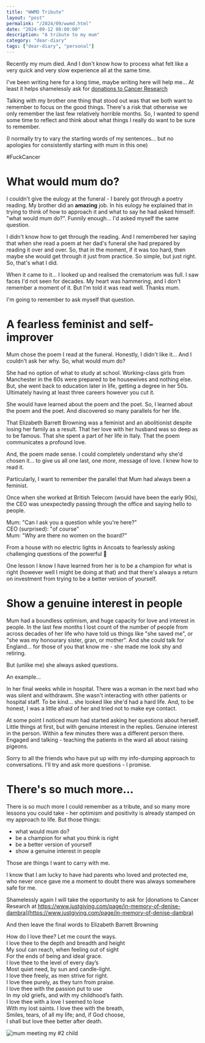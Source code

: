 ```yaml
---
title: "WWMD Tribute"
layout: "post"
permalink: "/2024/09/wwmd.html"
date: "2024-09-12 08:00:00"
description: "A tribute to my mum"
category: "dear-diary"
tags: ["dear-diary", "personal"]
---
```


Recently my mum died. And I don't know how to process what felt like a very quick and very slow experience all at the same time.

I've been writing here for a long time, maybe writing here will help me... At least it helps shamelessly ask for [donations to Cancer Research](https://www.justgiving.com/page/in-memory-of-denise-dambra)

Talking with my brother one thing that stood out was that we both want to remember to focus on the good things. There's a risk that otherwise we only remember the last few relatively horrible months. So, I wanted to spend some time to reflect and think about what things I really do want to be sure to remember.

(I normally try to vary the starting words of my sentences... but no apologies for consistently starting with mum in this one)

#FuckCancer

<!--more-->

# What would mum do?

I couldn't give the eulogy at the funeral - I barely got through a poetry reading. My brother did an **amazing** job. In his eulogy he explained that in trying to think of how to approach it and what to say he had asked himself: "what would mum do?". Funnily enough... I'd asked myself the same question.

I didn't know how to get through the reading. And I remembered her saying that when she read a poem at her dad's funeral she had prepared by reading it over and over. So, that in the moment, if it was too hard, then maybe she would get through it just from practice. So simple, but just right. So, that's what I did.

When it came to it... I looked up and realised the crematorium was full. I saw faces I'd not seen for decades. My heart was hammering, and I don't remember a moment of it. But I'm told it was read well. Thanks mum.

I'm going to remember to ask myself that question.

# A fearless feminist and self-improver

Mum chose the poem I read at the funeral. Honestly, I didn't like it... And I couldn't ask her why. So, what would mum do? 

She had no option of what to study at school. Working-class girls from Manchester in the 60s were prepared to be housewives and nothing else. But, she went back to education later in life, getting a degree in her 50s. Ultimately having at least three careers however you cut it. 

She would have learned about the poem and the poet. So, I learned about the poem and the poet. And discovered so many parallels for her life. 

That Elizabeth Barrett Browning was a feminist and an abolitionist despite losing her family as a result. That her love with her husband was so deep as to be famous. That she spent a part of her life in Italy. That the poem communicates a profound love. 

And, the poem made sense. I could completely understand why she'd chosen it... to give us all one last, one _more_, message of love. I knew how to read it.

Particularly, I want to remember the parallel that Mum had always been a feminist. 

Once when she worked at British Telecom (would have been the early 90s), the CEO was unexpectedly passing through the office and saying hello to people.

Mum: "Can I ask you a question while you're here?"<br/>
CEO (surprised): "of course"<br/>
Mum: "Why are there no women on the board?"<br/>

From a house with no electric lights in Ancoats to fearlessly asking challenging questions of the powerful 💪

One lesson I know I have learned from her is to be a champion for what is right (however well I might be doing at that) and that there's always a return on investment from trying to be a better version of yourself.

# Show a genuine interest in people

Mum had a boundless optimism, and huge capacity for love and interest in people. In the last few months I lost count of the number of people from across decades of her life who have told us things like "she saved me", or "she was my honourary sister, gran, or mother". And she could talk for England... for those of you that know me - she made me look shy and retiring.

But (unlike me) she always asked questions.

An example...

In her final weeks while in hospital. There was a woman in the next bad who was silent and withdrawm. She wasn't interacting with other patients or hospital staff. To be kind... she looked like she'd had a hard life. And, to be honest, I was a little afraid of her and tried not to make eye contact.

At some point I noticed mum had started asking her questions about herself. Little things at first, but with genuine interest in the replies. Genuine interest in the person. Within a few minutes there was a different person there. Engaged and talking - teaching the patients in the ward all about raising pigeons.

Sorry to all the friends who have put up with my info-dumping approach to conversations. I'll try and ask more questions - I promise.

# There's so much more...

There is so much more I could remember as a tribute, and so many more lessons you could take - her optimism and positivity is already stamped on my approach to life. But those things:

* what would mum do?
* be a champion for what you think is right
* be a better version of yourself
* show a genuine interest in people

Those are things I want to carry with me.

I know that I am lucky to have had parents who loved and protected me, who never once gave me a moment to doubt there was always somewhere safe for me.

Shamelessly again I will take the opportunity to ask for [donations to Cancer Research at https://www.justgiving.com/page/in-memory-of-denise-dambra](https://www.justgiving.com/page/in-memory-of-denise-dambra)

And then leave the final words to Elizabeth Barrett Browning

How do I love thee? Let me count the ways.<br/>
I love thee to the depth and breadth and height<br/>
My soul can reach, when feeling out of sight<br/>
For the ends of being and ideal grace.<br/>
I love thee to the level of every day’s<br/>
Most quiet need, by sun and candle-light.<br/>
I love thee freely, as men strive for right.<br/>
I love thee purely, as they turn from praise.<br/>
I love thee with the passion put to use<br/>
In my old griefs, and with my childhood’s faith.<br/>
I love thee with a love I seemed to lose<br/>
With my lost saints. I love thee with the breath,<br/>
Smiles, tears, of all my life; and, if God choose,<br/>
I shall but love thee better after death.<br/>

![mum meeting my #2 child]('/images/mum.jpg)